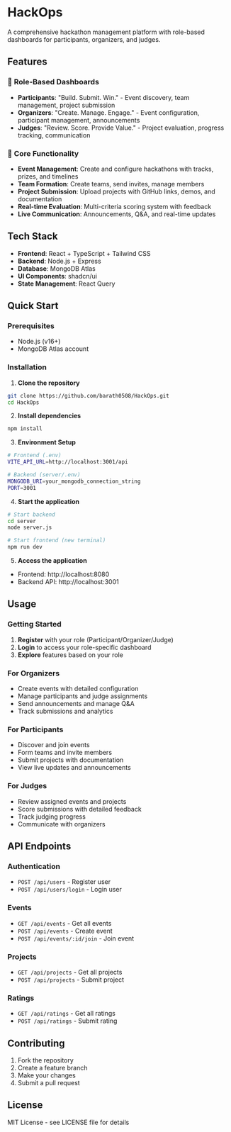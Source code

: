 # HackOps

A comprehensive hackathon management platform with role-based dashboards for participants, organizers, and judges.

## Features

### 🎯 **Role-Based Dashboards**
- **Participants**: "Build. Submit. Win." - Event discovery, team management, project submission
- **Organizers**: "Create. Manage. Engage." - Event configuration, participant management, announcements
- **Judges**: "Review. Score. Provide Value." - Project evaluation, progress tracking, communication

### 🚀 **Core Functionality**
- **Event Management**: Create and configure hackathons with tracks, prizes, and timelines
- **Team Formation**: Create teams, send invites, manage members
- **Project Submission**: Upload projects with GitHub links, demos, and documentation
- **Real-time Evaluation**: Multi-criteria scoring system with feedback
- **Live Communication**: Announcements, Q&A, and real-time updates

## Tech Stack

- **Frontend**: React + TypeScript + Tailwind CSS
- **Backend**: Node.js + Express
- **Database**: MongoDB Atlas
- **UI Components**: shadcn/ui
- **State Management**: React Query

## Quick Start

### Prerequisites
- Node.js (v16+)
- MongoDB Atlas account

### Installation

1. **Clone the repository**
```bash
git clone https://github.com/barath0508/HackOps.git
cd HackOps
```

2. **Install dependencies**
```bash
npm install
```

3. **Environment Setup**
```bash
# Frontend (.env)
VITE_API_URL=http://localhost:3001/api

# Backend (server/.env)
MONGODB_URI=your_mongodb_connection_string
PORT=3001
```

4. **Start the application**
```bash
# Start backend
cd server
node server.js

# Start frontend (new terminal)
npm run dev
```

5. **Access the application**
- Frontend: http://localhost:8080
- Backend API: http://localhost:3001

## Usage

### Getting Started
1. **Register** with your role (Participant/Organizer/Judge)
2. **Login** to access your role-specific dashboard
3. **Explore** features based on your role

### For Organizers
- Create events with detailed configuration
- Manage participants and judge assignments
- Send announcements and manage Q&A
- Track submissions and analytics

### For Participants
- Discover and join events
- Form teams and invite members
- Submit projects with documentation
- View live updates and announcements

### For Judges
- Review assigned events and projects
- Score submissions with detailed feedback
- Track judging progress
- Communicate with organizers

## API Endpoints

### Authentication
- `POST /api/users` - Register user
- `POST /api/users/login` - Login user

### Events
- `GET /api/events` - Get all events
- `POST /api/events` - Create event
- `POST /api/events/:id/join` - Join event

### Projects
- `GET /api/projects` - Get all projects
- `POST /api/projects` - Submit project

### Ratings
- `GET /api/ratings` - Get all ratings
- `POST /api/ratings` - Submit rating

## Contributing

1. Fork the repository
2. Create a feature branch
3. Make your changes
4. Submit a pull request

## License

MIT License - see LICENSE file for details